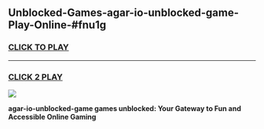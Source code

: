 
## Unblocked-Games-agar-io-unblocked-game-Play-Online-#fnu1g
<h3>
<a href="https://premium.freeplayer.one?title=agar-io-unblocked-game&ref=27F">CLICK TO PLAY</a></h3>
<hr>

<h3>
<a href="https://premium.freeplayer.one?title=agar-io-unblocked-game&ref=27F">CLICK 2 PLAY</a>
  
</h3>

<a href="https://premium.freeplayer.one?title=agar-io-unblocked-game&ref=27F"><img src="https://clearcache.store/games.png"></a>


**agar-io-unblocked-game games unblocked: Your Gateway to Fun and Accessible Online Gaming**
